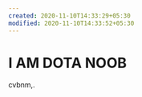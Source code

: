 ```yaml
---
created: 2020-11-10T14:33:29+05:30
modified: 2020-11-10T14:33:52+05:30
---
```


# I AM DOTA NOOB

cvbnm,.